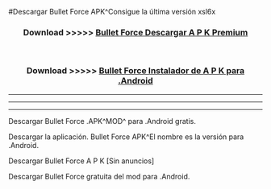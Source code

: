 #Descargar Bullet Force  APK^Consigue la última versión xsl6x



<div align="center">
<h3>Download >>>>> <a href="https://es-sites.web.app/?es= Bullet Force ">Bullet Force  Descargar A P K Premium</a></h3><br>

<h3>Download >>>>> <a href="https://es-sites.web.app/?es= Bullet Force ">Bullet Force  Instalador de A P K para .Android</a></h3>
</div>


----------------------------------------------------------

----------------------------------------------------------

----------------------------------------------------------

Descargar Bullet Force  .APK^MOD^ para .Android gratis.

Descargar la aplicación. Bullet Force  APK^El nombre es la versión para .Android.

Descargar Bullet Force  A P K [Sin anuncios]

Descargar Bullet Force  gratuita del mod para .Android.